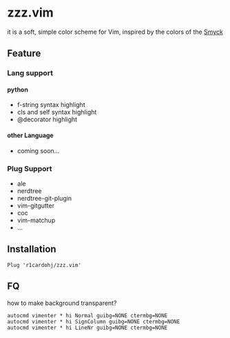 # zzz.vim

it is a soft, simple color scheme for Vim, inspired by the colors of the [Smyck](https://github.com/hukl/Smyck-Color-Scheme)

## Feature

### Lang support

#### python

* f-string syntax highlight
* cls and self syntax highlight
* @decorator highlight

#### other Language

* coming soon...

### Plug Support

* ale
* nerdtree
* nerdtree-git-plugin
* vim-gitgutter
* coc
* vim-matchup
* ...

## Installation

```vim
Plug 'r1cardohj/zzz.vim'
```
## FQ

how to make background transparent?

```vim
autocmd vimenter * hi Normal guibg=NONE ctermbg=NONE
autocmd vimenter * hi SignColumn guibg=NONE ctermbg=NONE
autocmd vimenter * hi LineNr guibg=NONE ctermbg=NONE
```

